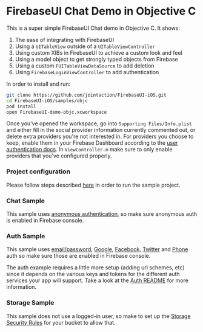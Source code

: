 FirebaseUI Chat Demo in Objective C
===================================

This is a super simple FirebaseUI Chat demo in Objective C. It shows:
  1. The ease of integrating with FirebaseUI
  1. Using a `UITableView` outside of a `UITableViewController`
  1. Using custom XIBs in FirebaseUI to achieve a custom look and feel
  1. Using a model object to get strongly typed objects from Firebase
  1. Using a custom `FUITableViewDataSource` to add deletion
  1. Using `FirebaseLoginViewController` to add authentication

In order to install and run:
``` bash
git clone https://github.com/jointaction/FirebaseUI-iOS.git
cd FirebaseUI-iOS/samples/objc
pod install
open FirebaseUI-demo-objc.xcworkspace
```
Once you've opened the workspace, go into `Supporting Files/Info.plist` and either fill in the social provider information currently commented out, or delete extra providers you're not interested in. For providers you choose to keep, enable them in your Firebase Dashboard according to the [user authentication docs](https://www.firebase.com/docs/ios/guide/user-auth.html). In `ViewController.m` make sure to only enable providers that you've configured properly.

### Project configuration

Please follow steps described [here](https://github.com/jointaction/FirebaseUI-iOS#mandatory-sample-project-configuration) in order to run the sample project.

### Chat Sample

This sample uses [anonymous authentication](https://firebase.google.com/docs/auth/ios/anonymous-auth),
so make sure anonymous auth is enabled in Firebase console.

### Auth Sample

This sample uses [email/password](https://firebase.google.com/docs/auth/ios/password-auth),
[Google](https://firebase.google.com/docs/auth/ios/google-signin),
[Facebook](https://firebase.google.com/docs/auth/ios/facebook-login),
[Twitter](https://firebase.google.com/docs/auth/ios/twitter-login)
and [Phone](https://firebase.google.com/docs/auth/ios/phone-auth)
auth so make sure those are enabled in Firebase console.

The auth example requires a little more setup (adding url schemes, etc)
since it depends on the various keys and tokens for the different auth
services your app will support. Take a look at the [Auth README](../../FirebaseAuthUI/README.md)
for more information.

### Storage Sample

This sample does not use a logged-in user, so make to set up the [Storage Security Rules](https://firebase.google.com/docs/storage/security/start#sample-rules)
for your bucket to allow that.
